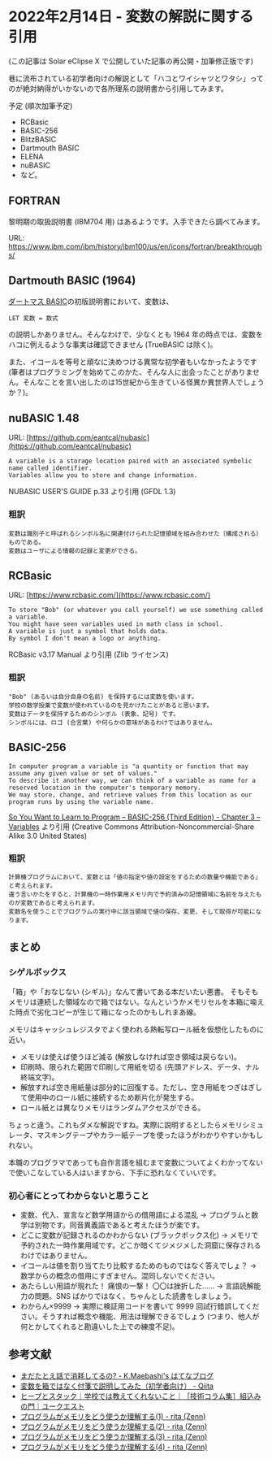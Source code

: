 # 2022年2月14日 - 変数の解説に関する引用
(この記事は Solar eClipse X で公開していた記事の再公開・加筆修正版です)

巷に流布されている初学者向けの解説として「ハコとワイシャツとワタシ」ってのが絶対納得がいかないので各所理系の説明書から引用してみます。

予定 (順次加筆予定)

 * RCBasic
 * BASIC-256
 * BlitzBASIC
 * Dartmouth BASIC
 * ELENA
 * nuBASIC
 * など。

## FORTRAN
黎明期の取扱説明書 (IBM704 用) はあるようです。入手できたら調べてみます。

URL: https://www.ibm.com/ibm/history/ibm100/us/en/icons/fortran/breakthroughs/

## Dartmouth BASIC (1964)
[ダートマス BASIC](https://www.dartmouth.edu/basicfifty/basic.html)の初版説明書において、変数は、

```
LET 変数 = 数式
```

の説明しかありません。そんなわけで、少なくとも 1964 年の時点では、変数をハコに例えるような事実は確認できません (TrueBASIC は除く)。

また、イコールを等号と頑なに決めつける異常な初学者もいなかったようです (筆者はプログラミングを始めてこのかた、そんな人に出会ったことがありません。そんなことを言い出したのは15世紀から生きている怪異か異世界人でしょうか？)。

## nuBASIC 1.48
URL: [https://github.com/eantcal/nubasic](https://github.com/eantcal/nubasic)

```
A variable is a storage location paired with an associated symbolic name called identifier.
Variables allow you to store and change information.
```
NUBASIC USER'S GUIDE p.33 より引用 (GFDL 1.3)

### 粗訳
```
変数は識別子と呼ばれるシンボル名に関連付けられた記憶領域を組み合わせた〔構成される〕ものである。
変数はユーザによる情報の記録と変更ができる。
```


## RCBasic
URL: [https://www.rcbasic.com/](https://www.rcbasic.com/)

```
To store "Bob" (or whatever you call yourself) we use something called a variable.
You might have seen variables used in math class in school.
A variable is just a symbol that holds data.
By symbol I don't mean a logo or anything.
```
RCBasic v3.17 Manual より引用 (Zlib ライセンス)

### 粗訳
```
"Bob" (あるいは自分自身の名前) を保持するには変数を使います。
学校の数学授業で変数が使われているのを見かけたことがあると思います。
変数はデータを保持するためのシンボル (表象、記号) です。
シンボルには、ロゴ (合言葉) や何らかの意味があるわけではありません。
```


## BASIC-256
```
In computer program a variable is "a quantity or function that may assume any given value or set of values."
To describe it another way, we can think of a variable as name for a reserved location in the computer's temporary memory. 
We may store, change, and retrieve values from this location as our program runs by using the variable name.
```
[So You Want to Learn to Program – BASIC-256 (Third Edition) - Chapter 3 – Variables](https://syw2l.org/) より引用 (Creative Commons Attribution-Noncommercial-Share Alike 3.0 United States)

### 粗訳
```
計算機プログラムにおいて、変数とは「値の指定や値の設定をするための数量や機能である」と考えられます。
違う言いかたをすると、計算機の一時作業用メモリ内で予約済みの記憶領域に名前を与えたものが変数であると考えられます。
変数名を使うことでプログラムの実行中に該当領域で値の保存、変更、そして取得が可能になります。
```


## まとめ

### シゲルボックス
「箱」や「おなじない (シギル)」なんて書いてある本だいたい悪書。
そもそもメモリは連続した領域なので箱ではない。なんというかメモリセルを本箱に喩えた時点で劣化コピーが生じて箱になったのかもしれまあ線。

メモリはキャッシュレジスタでよく使われる熱転写ロール紙を仮想化したものに近い。

 * メモリは使えば使うほど減る (解放しなければ空き領域は戻らない)。
 * 印刷時、限られた範囲で印刷して用紙を切る (先頭アドレス、データ、ナル終端文字)。
 * 解放すれば空き用紙量は部分的に回復する。ただし、空き用紙をつぎはぎして使用中のロール紙に接続するため断片化が発生する。
 * ロール紙とは異なりメモリはランダムアクセスができる。

ちょっと違う。これもダメな解説ですね。実際に説明するとしたらメモリシミュレータ、マスキングテープやカラー紙テープを使ったほうがわかりやすいかもしれない。

本職のプログラマであっても自作言語を組むまで変数についてよくわかってないで使いこなしている人はいますから、下手に恐れなくていいです。


### 初心者にとってわからないと思うこと

 * 変数、代入、宣言など数学用語からの借用語による混乱 → プログラムと数学は別物です。同音異義語であると考えたほうが楽です。
 * どこに変数が記録されるのかわからない (ブラックボックス化) → メモリで予約された一時作業用域です。どこか暗くてジメジメした洞窟に保存されるわけではありません。
 * イコールは値を割り当てたり比較するためのものではなく答えでしょ？ → 数学からの概念の借用にすぎません。混同しないでください。
 * あたらしい用語が現れた！  痛恨の一撃！ 〇〇は挫折した…… → 言語読解能力の問題。SNS ばかりではなく、ちゃんとした読書をしましょう。
 * わからん×9999 → 実際に検証用コードを書いて 9999 回試行錯誤してください。そうすれば概念や機能、用法は理解できるでしょう (つまり、他人が何とかしてくれると勘違いした上での練度不足)。


## 参考文献

 * [まだたとえ話で消耗してるの? - K.Maebashi's はてなブログ](https://kmaebashi.hatenablog.com/entry/20160717/)
 * [変数を箱ではなく付箋で説明してみた（初学者向け） - Qiita](https://qiita.com/yuma-ito-bd/items/c118c637962d34ec51af)
 * [ヒープとスタック｜学校では教えてくれないこと｜［技術コラム集］組込みの門｜ユークエスト](https://uquest.tktk.co.jp/embedded/learning/lecture16.html)
 * [プログラムがメモリをどう使うか理解する(1) - rita (Zenn)](https://zenn.dev/rita0222/articles/e6ff75245d79b5)
 * [プログラムがメモリをどう使うか理解する(2) - rita (Zenn)](https://zenn.dev/rita0222/articles/beda4311d9a6bf)
 * [プログラムがメモリをどう使うか理解する(3) - rita (Zenn)](https://zenn.dev/rita0222/articles/f59b79bab45a2a)
 * [プログラムがメモリをどう使うか理解する(4) - rita (Zenn)](https://zenn.dev/rita0222/articles/1f37a5bf910282)
